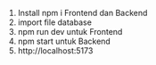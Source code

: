 1. Install npm i Frontend dan Backend
4. import file database
2. npm run dev untuk Frontend
3. npm start untuk Backend
5. http://localhost:5173

